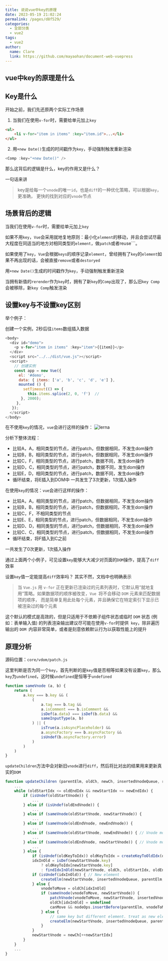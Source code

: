 ```yaml
---
title: 说说vue中key的原理
date: 2023-05-19 21:02:24
permalink: /pages/d8f529/
categories: 
  - 全部分类
  - vue2
tags: 
  - vue2
author: 
  name: Clare
  link: https://github.com/mayaohan/document-web-vuepress
---
```

vue中key的原理是什么
-----------------
Key是什么
-------
开始之前，我们先还原两个实际工作场景

<!-- more -->

1. 当我们在使用```v-for```时，需要给单元加上```key```


```html
<ul>
    <li v-for="item in items" :key="item.id">...</li>
</ul>
```
2. 用```+new Date()```生成的时间戳作为```key```，手动强制触发重新渲染
```js
<Comp :key="+new Date()" />
```

那么这背后的逻辑是什么，key的作用又是什么？

一句话来讲

> key是给每一个```vnode```的唯一```id```，也是```diff```的一种优化策略，可以根据```key```，更准确， 更快的找到对应的```vnode```节点

场景背后的逻辑
-----------

当我们在使用```v-for```时，需要给单元加上```key```

如果不用```key```，```Vue```会采用就地复地原则：最小化```element```的移动，并且会尝试尽最大程度在同适当的地方对相同类型的```element```，做```patch```或者reuse```。

如果使用了```key```，```Vue```会根据```keys```的顺序记录```element```，曾经拥有了```key```的```element```如果不再出现的话，会被直接```remove```或者```destoryed```

用```+new Date()```生成的时间戳作为```key```，手动强制触发重新渲染

当拥有新值的```rerender```作为```key```时，拥有了新```key```的```Comp```出现了，那么旧```key Comp```会被移除，新```key Comp```触发渲染

设置key与不设置key区别
-----------

举个例子：

创建一个实例，2秒后往```items```数组插入数据
```js
<body>
  <div id="demo">
    <p v-for="item in items" :key="item">{{item}}</p>
  </div>
  <script src="../../dist/vue.js"></script>
  <script>
    // 创建实例
    const app = new Vue({
      el: '#demo',
      data: { items: ['a', 'b', 'c', 'd', 'e'] },
      mounted () {
        setTimeout(() => { 
          this.items.splice(2, 0, 'f')  // 
       }, 2000);
     },
   });
  </script>
</body>
```

在不使用```key```的情况，```vue```会进行这样的操作：
![lerna](/document-web-vuepress/images/vuekey01.webp)

分析下整体流程：

+ 比较A，A，相同类型的节点，进行patch，但数据相同，不发生dom操作
+ 比较B，B，相同类型的节点，进行patch，但数据相同，不发生dom操作
+ 比较C，F，相同类型的节点，进行patch，数据不同，发生dom操作
+ 比较D，C，相同类型的节点，进行patch，数据不同，发生dom操作
+ 比较E，D，相同类型的节点，进行patch，数据不同，发生dom操作
+ 循环结束，将E插入到DOM中
一共发生了3次更新，1次插入操作

在使用```key```的情况：```vue```会进行这样的操作：
+ 比较A，A，相同类型的节点，进行patch，但数据相同，不发生dom操作
+ 比较B，B，相同类型的节点，进行patch，但数据相同，不发生dom操作
+ 比较C，F，不相同类型的节点
+ 比较E、E，相同类型的节点，进行patch，但数据相同，不发生dom操作
+ 比较D、D，相同类型的节点，进行patch，但数据相同，不发生dom操作
+ 比较C、C，相同类型的节点，进行patch，但数据相同，不发生dom操作
+ 循环结束，将F插入到C之前

一共发生了0次更新，1次插入操作

通过上面两个小例子，可见设置```key```能够大大减少对页面的```DOM```操作，提高了```diff```效率

设置```key```值一定能提高```diff```效率吗？
其实不然，文档中也明确表示
> 当 ```Vue.js``` 用 ```v-for``` 正在更新已渲染过的元素列表时，它默认用“就地复用”策略。如果数据项的顺序被改变，```Vue ```将不会移动 ```DOM``` 元素来匹配数据项的顺序， 而是简单复用此处每个元素，并且确保它在特定索引下显示已被渲染过的每个元素

这个默认的模式是高效的，但是只适用于不依赖子组件状态或临时 ```DOM``` 状态 (例如：表单输入值) 的列表渲染输出建议尽可能在使用``` v-for ```时提供``` key```，除非遍历输出的 ```DOM ```内容非常简单，或者是刻意依赖默认行为以获取性能上的提升

原理分析
------

源码位置：```core/vdom/patch.js```

这里判断是否为同一个```key```，首先判断的是```key```值是否相等如果没有设置```key```，那么```key```为```undefined```，这时候```undefined```是恒等于```undefined```
```js
function sameVnode (a, b) {
    return (
        a.key === b.key && (
            (
                a.tag === b.tag &&
                a.isComment === b.isComment &&
                isDef(a.data) === isDef(b.data) &&
                sameInputType(a, b)
            ) || (
                isTrue(a.isAsyncPlaceholder) &&
                a.asyncFactory === b.asyncFactory &&
                isUndef(b.asyncFactory.error)
            )
        )
    )
}
```

```updateChildren```方法中会对新旧```vnode```进行```diff```，然后将比对出的结果用来更新真实的```DOM```
```js
function updateChildren (parentElm, oldCh, newCh, insertedVnodeQueue, removeOnly) {
    ...
    while (oldStartIdx <= oldEndIdx && newStartIdx <= newEndIdx) {
        if (isUndef(oldStartVnode)) {
            ...
        } else if (isUndef(oldEndVnode)) {
            ...
        } else if (sameVnode(oldStartVnode, newStartVnode)) {
            ...
        } else if (sameVnode(oldEndVnode, newEndVnode)) {
            ...
        } else if (sameVnode(oldStartVnode, newEndVnode)) { // Vnode moved right
            ...
        } else if (sameVnode(oldEndVnode, newStartVnode)) { // Vnode moved left
            ...
        } else {
            if (isUndef(oldKeyToIdx)) oldKeyToIdx = createKeyToOldIdx(oldCh, oldStartIdx, oldEndIdx)
            idxInOld = isDef(newStartVnode.key)
                ? oldKeyToIdx[newStartVnode.key]
                : findIdxInOld(newStartVnode, oldCh, oldStartIdx, oldEndIdx)
            if (isUndef(idxInOld)) { // New element
                createElm(newStartVnode, insertedVnodeQueue, parentElm, oldStartVnode.elm, false, newCh, newStartIdx)
            } else {
                vnodeToMove = oldCh[idxInOld]
                if (sameVnode(vnodeToMove, newStartVnode)) {
                    patchVnode(vnodeToMove, newStartVnode, insertedVnodeQueue, newCh, newStartIdx)
                    oldCh[idxInOld] = undefined
                    canMove && nodeOps.insertBefore(parentElm, vnodeToMove.elm, oldStartVnode.elm)
                } else {
                    // same key but different element. treat as new element
                    createElm(newStartVnode, insertedVnodeQueue, parentElm, oldStartVnode.elm, false, newCh, newStartIdx)
                }
            }
            newStartVnode = newCh[++newStartIdx]
        }
    }
    ...
}
 ```